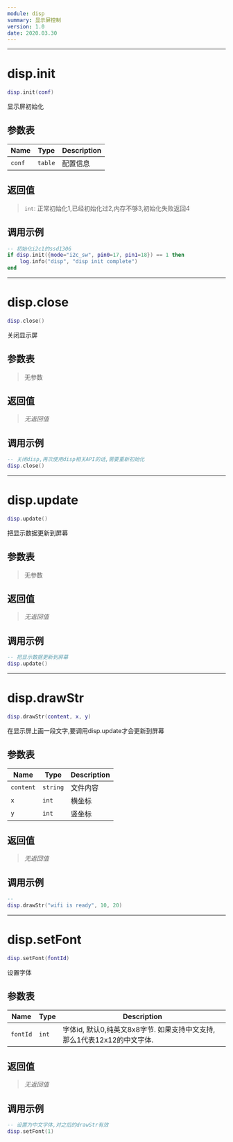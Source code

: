 ```yaml
---
module: disp
summary: 显示屏控制
version: 1.0
date: 2020.03.30
---
```


--------------------------------------------------
# disp.init

```lua
disp.init(conf)
```

显示屏初始化

## 参数表

Name | Type | Description
-----|------|--------------
`conf`|`table`| 配置信息

## 返回值

> `int`: 正常初始化1,已经初始化过2,内存不够3,初始化失败返回4

## 调用示例

```lua
-- 初始化i2c1的ssd1306
if disp.init({mode="i2c_sw", pin0=17, pin1=18}) == 1 then
    log.info("disp", "disp init complete")
end
```


--------------------------------------------------
# disp.close

```lua
disp.close()
```

关闭显示屏

## 参数表

> 无参数

## 返回值

> *无返回值*

## 调用示例

```lua
-- 关闭disp,再次使用disp相关API的话,需要重新初始化
disp.close()
```


--------------------------------------------------
# disp.update

```lua
disp.update()
```

把显示数据更新到屏幕

## 参数表

> 无参数

## 返回值

> *无返回值*

## 调用示例

```lua
-- 把显示数据更新到屏幕
disp.update()
```


--------------------------------------------------
# disp.drawStr

```lua
disp.drawStr(content, x, y)
```

在显示屏上画一段文字,要调用disp.update才会更新到屏幕

## 参数表

Name | Type | Description
-----|------|--------------
`content`|`string`| 文件内容
`x`|`int`| 横坐标
`y`|`int`| 竖坐标

## 返回值

> *无返回值*

## 调用示例

```lua
-- 
disp.drawStr("wifi is ready", 10, 20)
```


--------------------------------------------------
# disp.setFont

```lua
disp.setFont(fontId)
```

设置字体

## 参数表

Name | Type | Description
-----|------|--------------
`fontId`|`int`| 字体id, 默认0,纯英文8x8字节. 如果支持中文支持, 那么1代表12x12的中文字体.

## 返回值

> *无返回值*

## 调用示例

```lua
-- 设置为中文字体,对之后的drawStr有效
disp.setFont(1)
```


